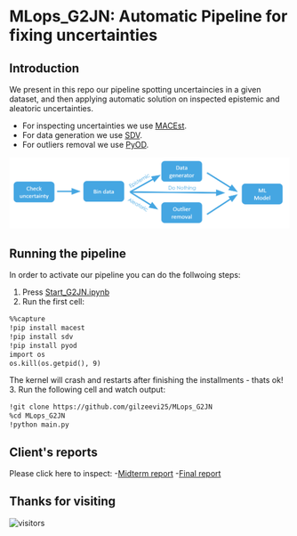 # MLops_G2JN: Automatic Pipeline for fixing uncertainties
## Introduction
We present in this repo our pipeline spotting uncertaincies in a given dataset, and then applying automatic solution on inspected epistemic and aleatoric uncertainties.<br>
- For inspecting uncertainties we use [MACEst](https://github.com/oracle/macest).
- For data generation we use [SDV](https://github.com/sdv-dev/SDV).
- For outliers removal we use [PyOD](https://github.com/yzhao062/pyod). 

![Our proposed pipeline](https://github.com/gilzeevi25/MLops_G2JN/blob/master/utils/pipeline.PNG)
## Running the pipeline
In order to activate our pipeline you can do the follwoing steps:<br>
1. Press [Start_G2JN.ipynb](https://colab.research.google.com/github/gilzeevi25/MLops_G2JN/blob/master/Start_G2JN.ipynb)
2. Run the first cell:
```
%%capture
!pip install macest
!pip install sdv
!pip install pyod
import os
os.kill(os.getpid(), 9)
```
The kernel will crash and restarts after finishing the installments - thats ok!<br>
3. Run the following cell and watch output:
```
!git clone https://github.com/gilzeevi25/MLops_G2JN 
%cd MLops_G2JN
!python main.py 
```
## Client's reports
Please click here to inspect:
 -[Midterm report](https://github.com/gilzeevi25/MLops_G2JN/blob/master/report/G2JN_Final_Report.pdf)
 -[Final report](https://github.com/gilzeevi25/MLops_G2JN/blob/master/report/G2JN_Midterm_Report.pdf)

## Thanks for visiting
 ![visitors](https://visitor-badge.glitch.me/badge?page_id=gilzeevi25.MLops_G2JN.issue.1) <br/>




